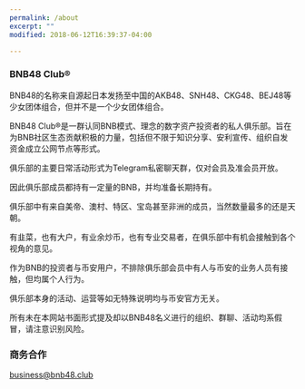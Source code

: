 ```yaml
---
permalink: /about
excerpt: ""
modified: 2018-06-12T16:39:37-04:00

---
```

### BNB48 Club®
BNB48的名称来自源起日本发扬至中国的AKB48、SNH48、CKG48、BEJ48等少女团体组合，但并不是一个少女团体组合。

BNB48 Club®是一群认同BNB模式、理念的数字资产投资者的私人俱乐部。旨在为BNB社区生态贡献积极的力量，包括但不限于知识分享、安利宣传、组织自发资金成立公网节点等形式。

俱乐部的主要日常活动形式为Telegram私密聊天群，仅对会员及准会员开放。

因此俱乐部成员都持有一定量的BNB，并均准备长期持有。

俱乐部中有来自美帝、澳村、特区、宝岛甚至非洲的成员，当然数量最多的还是天朝。

有韭菜，也有大户，有业余炒币，也有专业交易者，在俱乐部中有机会接触到各个视角的意见。

作为BNB的投资者与币安用户，不排除俱乐部会员中有人与币安的业务人员有接触，但均属个人行为。

俱乐部本身的活动、运营等如无特殊说明均与币安官方无关。

所有未在本网站书面形式提及却以BNB48名义进行的组织、群聊、活动均系假冒，请注意识别风险。



### 商务合作
business@bnb48.club
